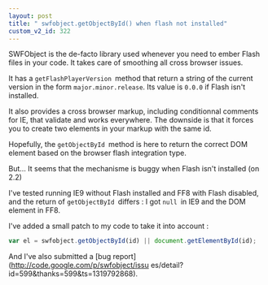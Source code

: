 ```yaml
---
layout: post
title: " swfobject.getObjectById() when flash not installed"
custom_v2_id: 322
---
```


SWFObject is the de-facto library used whenever you need to ember Flash files
in your code. It takes care of smoothing all cross browser issues.

It has a `getFlashPlayerVersion `method that return a string of the current
version in the form `major.minor.release`. Its value is `0.0.0` if Flash isn't
installed.

It also provides a cross browser markup, including conditionnal comments for
IE, that validate and works everywhere. The downside is that it forces you to
create two elements in your markup with the same id.

Hopefully, the `getObjectById `method is here to return the correct DOM
element based on the browser flash integration type.

But... It seems that the mechanisme is buggy when Flash isn't installed (on
2.2)

I've tested running IE9 without Flash installed and FF8 with Flash disabled,
and the return of `getObjectById `differs : I got `null `in IE9 and the DOM
element in FF8.

I've added a small patch to my code to take it into account :

    
```js
var el = swfobject.getObjectById(id) || document.getElementById(id);
```

And I've also submitted a [bug report](http://code.google.com/p/swfobject/issu
es/detail?id=599&thanks=599&ts=1319792868).

